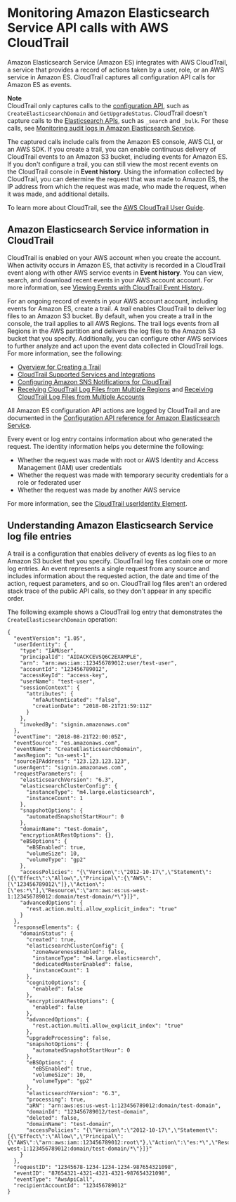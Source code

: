 # Monitoring Amazon Elasticsearch Service API calls with AWS CloudTrail<a name="es-managedomains-cloudtrailauditing"></a>

Amazon Elasticsearch Service \(Amazon ES\) integrates with AWS CloudTrail, a service that provides a record of actions taken by a user, role, or an AWS service in Amazon ES\. CloudTrail captures all configuration API calls for Amazon ES as events\.

**Note**  
CloudTrail only captures calls to the [configuration API](es-configuration-api.md), such as `CreateElasticsearchDomain` and `GetUpgradeStatus`\. CloudTrail doesn't capture calls to the [Elasticsearch APIs](aes-supported-es-operations.md), such as `_search` and `_bulk`\. For these calls, see [Monitoring audit logs in Amazon Elasticsearch Service](audit-logs.md)\.

The captured calls include calls from the Amazon ES console, AWS CLI, or an AWS SDK\. If you create a trail, you can enable continuous delivery of CloudTrail events to an Amazon S3 bucket, including events for Amazon ES\. If you don't configure a trail, you can still view the most recent events on the CloudTrail console in **Event history**\. Using the information collected by CloudTrail, you can determine the request that was made to Amazon ES, the IP address from which the request was made, who made the request, when it was made, and additional details\.

To learn more about CloudTrail, see the [AWS CloudTrail User Guide](https://docs.aws.amazon.com/awscloudtrail/latest/userguide/)\.

## Amazon Elasticsearch Service information in CloudTrail<a name="service-name-info-in-cloudtrail"></a>

CloudTrail is enabled on your AWS account when you create the account\. When activity occurs in Amazon ES, that activity is recorded in a CloudTrail event along with other AWS service events in **Event history**\. You can view, search, and download recent events in your AWS account account\. For more information, see [Viewing Events with CloudTrail Event History](https://docs.aws.amazon.com/awscloudtrail/latest/userguide/view-cloudtrail-events.html)\.

For an ongoing record of events in your AWS account account, including events for Amazon ES, create a trail\. A *trail* enables CloudTrail to deliver log files to an Amazon S3 bucket\. By default, when you create a trail in the console, the trail applies to all AWS Regions\. The trail logs events from all Regions in the AWS partition and delivers the log files to the Amazon S3 bucket that you specify\. Additionally, you can configure other AWS services to further analyze and act upon the event data collected in CloudTrail logs\. For more information, see the following:
+ [Overview for Creating a Trail](https://docs.aws.amazon.com/awscloudtrail/latest/userguide/cloudtrail-create-and-update-a-trail.html)
+ [CloudTrail Supported Services and Integrations](https://docs.aws.amazon.com/awscloudtrail/latest/userguide/cloudtrail-aws-service-specific-topics.html#cloudtrail-aws-service-specific-topics-integrations)
+ [Configuring Amazon SNS Notifications for CloudTrail](https://docs.aws.amazon.com/awscloudtrail/latest/userguide/getting_notifications_top_level.html)
+ [Receiving CloudTrail Log Files from Multiple Regions](https://docs.aws.amazon.com/awscloudtrail/latest/userguide/receive-cloudtrail-log-files-from-multiple-regions.html) and [Receiving CloudTrail Log Files from Multiple Accounts](https://docs.aws.amazon.com/awscloudtrail/latest/userguide/cloudtrail-receive-logs-from-multiple-accounts.html)

All Amazon ES configuration API actions are logged by CloudTrail and are documented in the [Configuration API reference for Amazon Elasticsearch Service](es-configuration-api.md)\. 

Every event or log entry contains information about who generated the request\. The identity information helps you determine the following: 
+ Whether the request was made with root or AWS Identity and Access Management \(IAM\) user credentials
+ Whether the request was made with temporary security credentials for a role or federated user
+ Whether the request was made by another AWS service

For more information, see the [CloudTrail userIdentity Element](https://docs.aws.amazon.com/awscloudtrail/latest/userguide/cloudtrail-event-reference-user-identity.html)\.

## Understanding Amazon Elasticsearch Service log file entries<a name="understanding-service-name-entries"></a>

A trail is a configuration that enables delivery of events as log files to an Amazon S3 bucket that you specify\. CloudTrail log files contain one or more log entries\. An event represents a single request from any source and includes information about the requested action, the date and time of the action, request parameters, and so on\. CloudTrail log files aren't an ordered stack trace of the public API calls, so they don't appear in any specific order\.

The following example shows a CloudTrail log entry that demonstrates the `CreateElasticsearchDomain` operation:

```
{
  "eventVersion": "1.05",
  "userIdentity": {
    "type": "IAMUser",
    "principalId": "AIDACKCEVSQ6C2EXAMPLE",
    "arn": "arn:aws:iam::123456789012:user/test-user",
    "accountId": "123456789012",
    "accessKeyId": "access-key",
    "userName": "test-user",
    "sessionContext": {
      "attributes": {
        "mfaAuthenticated": "false",
        "creationDate": "2018-08-21T21:59:11Z"
      }
    },
    "invokedBy": "signin.amazonaws.com"
  },
  "eventTime": "2018-08-21T22:00:05Z",
  "eventSource": "es.amazonaws.com",
  "eventName": "CreateElasticsearchDomain",
  "awsRegion": "us-west-1",
  "sourceIPAddress": "123.123.123.123",
  "userAgent": "signin.amazonaws.com",
  "requestParameters": {
    "elasticsearchVersion": "6.3",
    "elasticsearchClusterConfig": {
      "instanceType": "m4.large.elasticsearch",
      "instanceCount": 1
    },
    "snapshotOptions": {
      "automatedSnapshotStartHour": 0
    },
    "domainName": "test-domain",
    "encryptionAtRestOptions": {},
    "eBSOptions": {
      "eBSEnabled": true,
      "volumeSize": 10,
      "volumeType": "gp2"
    },
    "accessPolicies": "{\"Version\":\"2012-10-17\",\"Statement\":[{\"Effect\":\"Allow\",\"Principal\":{\"AWS\":[\"123456789012\"]},\"Action\":[\"es:*\"],\"Resource\":\"arn:aws:es:us-west-1:123456789012:domain/test-domain/*\"}]}",
    "advancedOptions": {
      "rest.action.multi.allow_explicit_index": "true"
    }
  },
  "responseElements": {
    "domainStatus": {
      "created": true,
      "elasticsearchClusterConfig": {
        "zoneAwarenessEnabled": false,
        "instanceType": "m4.large.elasticsearch",
        "dedicatedMasterEnabled": false,
        "instanceCount": 1
      },
      "cognitoOptions": {
        "enabled": false
      },
      "encryptionAtRestOptions": {
        "enabled": false
      },
      "advancedOptions": {
        "rest.action.multi.allow_explicit_index": "true"
      },
      "upgradeProcessing": false,
      "snapshotOptions": {
        "automatedSnapshotStartHour": 0
      },
      "eBSOptions": {
        "eBSEnabled": true,
        "volumeSize": 10,
        "volumeType": "gp2"
      },
      "elasticsearchVersion": "6.3",
      "processing": true,
      "aRN": "arn:aws:es:us-west-1:123456789012:domain/test-domain",
      "domainId": "123456789012/test-domain",
      "deleted": false,
      "domainName": "test-domain",
      "accessPolicies": "{\"Version\":\"2012-10-17\",\"Statement\":[{\"Effect\":\"Allow\",\"Principal\":{\"AWS\":\"arn:aws:iam::123456789012:root\"},\"Action\":\"es:*\",\"Resource\":\"arn:aws:es:us-west-1:123456789012:domain/test-domain/*\"}]}"
    }
  },
  "requestID": "12345678-1234-1234-1234-987654321098",
  "eventID": "87654321-4321-4321-4321-987654321098",
  "eventType": "AwsApiCall",
  "recipientAccountId": "123456789012"
}
```